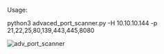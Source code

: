 Usage:

python3 advaced_port_scanner.py -H 10.10.10.144 -p 21,22,25,80,139,443,445,8080

![adv_port_scanner](https://github.com/Nostradamus900/Advanced_port_scanner.py/assets/75764627/f647e410-7c00-44a2-9d26-40bce6082c45)
